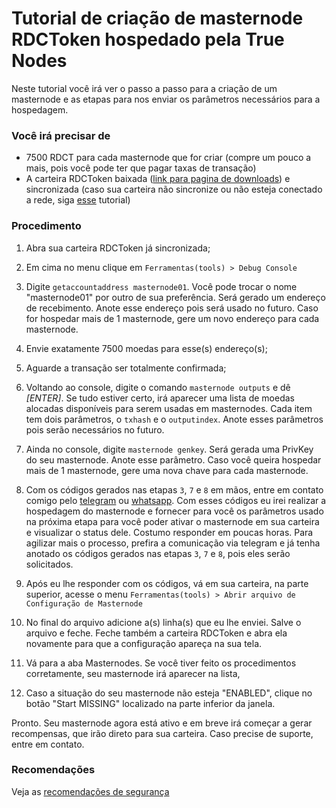 # Tutorial de criação de masternode RDCToken hospedado pela True Nodes
Neste tutorial você irá ver o passo a passo para a criação de um masternode e as etapas para nos enviar os parâmetros necessários para a hospedagem.

### Você irá precisar de
* 7500 RDCT para cada masternode que for criar (compre um pouco a mais, pois você pode ter que pagar taxas de transação)
* A carteira RDCToken baixada ([link para pagina de downloads](https://github.com/reidocoin/rdctoken/releases)) e sincronizada (caso sua carteira não sincronize ou não esteja conectado a rede, siga [esse](/wallet-fix/RDCT-RDCToken.md) tutorial)

### Procedimento
1. Abra sua carteira RDCToken já sincronizada;
2. Em cima no menu clique em ```Ferramentas(tools) > Debug Console```
3. Digite ```getaccountaddress masternode01```. Você pode trocar o nome "masternode01" por outro de sua preferência. Será gerado um endereço de recebimento. Anote esse endereço pois será usado no futuro. Caso for hospedar mais de 1 masternode, gere um novo endereço para cada masternode.
4. Envie exatamente 7500 moedas para esse(s) endereço(s);
6. Aguarde a transação ser totalmente confirmada;
7. Voltando ao console, digite o comando ```masternode outputs``` e dê _[ENTER]_. Se tudo estiver certo, irá aparecer uma lista de moedas alocadas disponíveis para serem usadas em masternodes. Cada item tem dois parâmetros, o ```txhash``` e o ```outputindex```. Anote esses parâmetros pois serão necessários no futuro.
8. Ainda no console, digite ```masternode genkey```. Será gerada uma PrivKey do seu masternode. Anote esse parâmetro. Caso você queira hospedar mais de 1 masternode, gere uma nova chave para cada masternode.

9. Com os códigos gerados nas etapas ```3```, ```7``` e ```8``` em mãos, entre em contato comigo pelo [telegram](https://t.me/matheus_bach) ou [whatsapp](https://api.whatsapp.com/send?phone=5549985054419&text=Quero%20hospedar%20meu%20masternode%20na%20True%20Nodes). Com esses códigos eu irei realizar a hospedagem do masternode e fornecer para você os parâmetros usado na próxima etapa para você poder ativar o masternode em sua carteira e visualizar o status dele. Costumo responder em poucas horas. Para agilizar mais o processo, prefira a comunicação via telegram e já tenha anotado os códigos gerados nas etapas ```3```, ```7``` e ```8```, pois eles serão solicitados.

10. Após eu lhe responder com os códigos, vá em sua carteira, na parte superior, acesse o menu ```Ferramentas(tools) > Abrir arquivo de Configuração de Masternode```
11. No final do arquivo adicione a(s) linha(s) que eu lhe enviei. Salve o arquivo e feche. Feche também a carteira RDCToken e abra ela novamente para que a configuração apareça na sua tela.
12. Vá para a aba Masternodes. Se você tiver feito os procedimentos corretamente, seu masternode irá aparecer na lista, 
13. Caso a situação do seu masternode não esteja "ENABLED", clique no botão "Start MISSING" localizado na parte inferior da janela.

Pronto. Seu masternode agora está ativo e em breve irá começar a gerar recompensas, que irão direto para sua carteira. Caso precise de suporte, entre em contato.

### Recomendações

Veja as [recomendações de segurança](/Seguranca.md)
